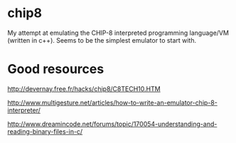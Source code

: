 # chip8
My attempt at emulating the CHIP-8 interpreted programming language/VM (written in c++). Seems to be the simplest emulator to start with.

Good resources
============================

http://devernay.free.fr/hacks/chip8/C8TECH10.HTM

http://www.multigesture.net/articles/how-to-write-an-emulator-chip-8-interpreter/

http://www.dreamincode.net/forums/topic/170054-understanding-and-reading-binary-files-in-c/
